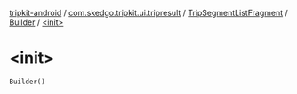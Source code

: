 [tripkit-android](../../../index.md) / [com.skedgo.tripkit.ui.tripresult](../../index.md) / [TripSegmentListFragment](../index.md) / [Builder](index.md) / [&lt;init&gt;](./-init-.md)

# &lt;init&gt;

`Builder()`